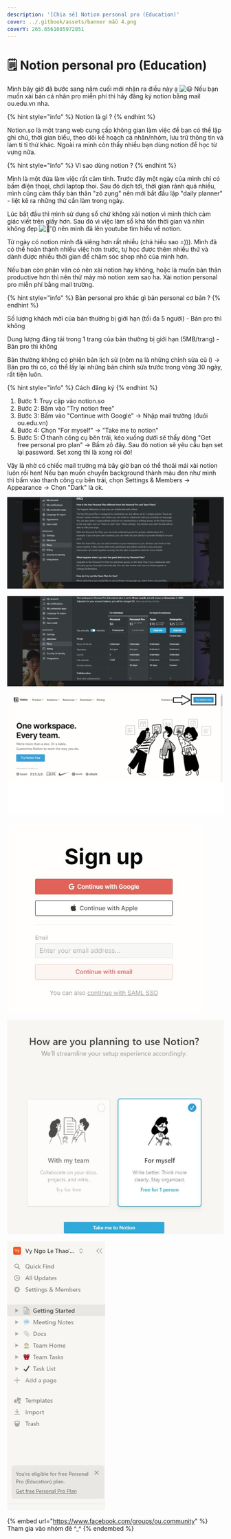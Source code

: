 ```yaml
---
description: '[Chia sẻ] Notion personal pro (Education)'
cover: ../.gitbook/assets/banner mẫu 4.png
coverY: 265.6561085972851
---
```


# 🗒 Notion personal pro (Education)

Mình bây giờ đã bước sang năm cuối mới nhận ra điều này ạ ![😃](https://static.xx.fbcdn.net/images/emoji.php/v9/taa/1.5/16/1f603.png) Nếu bạn muốn xài bản cá nhân pro miễn phí thì hãy đăng ký notion bằng mail ou.edu.vn nha.

{% hint style="info" %}
Notion là gì ?
{% endhint %}

Notion.so là một trang web cung cấp không gian làm việc để bạn có thể lập ghi chú, thời gian biểu, theo dõi kế hoạch cá nhân/nhóm, lưu trữ thông tin và làm ti tỉ thứ khác. Ngoài ra mình còn thấy nhiều bạn dùng notion để học từ vựng nữa.

{% hint style="info" %}
Vì sao dùng notion ?
{% endhint %}

Mình là một đứa làm việc rất cảm tính. Trước đây một ngày của mình chỉ có bấm điện thoại, chơi laptop thoi. Sau đó dịch tới, thời gian rảnh quá nhiều, mình cũng cảm thấy bản thân "zô zụng" nên mới bắt đầu lập "daily planner" - liệt kê ra những thứ cần làm trong ngày.&#x20;

Lúc bắt đầu thì mình sử dụng sổ chứ không xài notion vì mình thích cảm giác viết trên giấy hơn. Sau đó vì việc làm sổ khá tốn thời gian và nhìn không đẹp ![🙂](https://static.xx.fbcdn.net/images/emoji.php/v9/ta5/1.5/16/1f642.png)'() nên mình đã lên youtube tìm hiểu về notion.

Từ ngày có notion mình đã siêng hơn rất nhiều (chả hiểu sao =))). Mình đã có thể hoàn thành nhiều việc hơn trước, tự học được thêm nhiều thứ và dành được nhiều thời gian để chăm sóc shop nhỏ của mình hơn.

Nếu bạn còn phân vân có nên xài notion hay không, hoặc là muốn bản thân productive hơn thì nên thử mày mò notion xem sao ha. Xài notion personal pro miễn phí bằng mail trường.&#x20;

{% hint style="info" %}
Bản personal pro khác gì bản personal cơ bản ?
{% endhint %}

Số lượng khách mời của bản thường bị giới hạn (tối đa 5 người) - Bản pro thì không&#x20;

Dung lượng đăng tải trong 1 trang của bản thường bị giới hạn (5MB/trang) - Bản pro thì không

Bản thường không có phiên bản lịch sử (nôm na là những chỉnh sửa cũ í) -> Bản pro thì có, có thể lấy lại những bản chỉnh sửa trước trong vòng 30 ngày, rất tiện luôn.&#x20;

{% hint style="info" %}
Cách đăng ký
{% endhint %}

1. Bước 1: Truy cập vào notion.so
2. Bước 2: Bấm vào "Try notion free"
3. Bước 3: Bấm vào "Continue with Google" -> Nhập mail trường (đuôi ou.edu.vn)
4. Bước 4: Chọn "For myself" -> "Take me to notion"
5. Bước 5: Ở thanh công cụ bên trái, kéo xuống dưới sẽ thấy dòng "Get free personal pro plan" -> Bấm zô đây. Sau đó notion sẽ yêu cầu bạn set lại password. Set xong thì là xong ròi đó!

Vậy là nhờ có chiếc mail trường mà bây giờ bạn có thể thoải mái xài notion luôn rồi hen! Nếu bạn muốn chuyển background thành màu đen như mình thì bấm vào thanh công cụ bên trái, chọn Settings & Members -> Appearance -> Chọn "Dark" là ok.

![](<../.gitbook/assets/image (5).png>)

![](<../.gitbook/assets/image (15) (1).png>)

![](<../.gitbook/assets/image (6).png>)

![](<../.gitbook/assets/image (18).png>)

![](<../.gitbook/assets/image (16).png>)

![](<../.gitbook/assets/image (12).png>)

{% embed url="https://www.facebook.com/groups/ou.community" %}
Tham gia vào nhóm đê ^\_^
{% endembed %}
